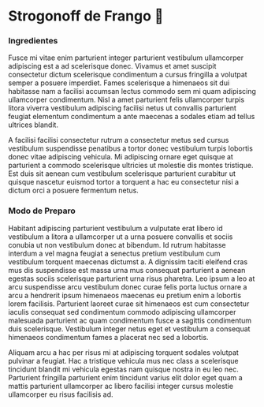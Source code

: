 # Strogonoff de Frango :chicken:

### Ingredientes
Fusce mi vitae enim parturient integer parturient vestibulum ullamcorper adipiscing est a ad scelerisque donec. Vivamus et amet suscipit consectetur dictum scelerisque condimentum a cursus fringilla a volutpat semper a posuere imperdiet. Fames scelerisque a himenaeos sit dui habitasse nam a facilisi accumsan lectus commodo sem mi quam adipiscing ullamcorper condimentum. Nisl a amet parturient felis ullamcorper turpis litora viverra vestibulum adipiscing facilisi netus ut convallis parturient feugiat elementum condimentum a ante maecenas a sodales etiam ad tellus ultrices blandit.

A facilisi facilisi consectetur rutrum a consectetur metus sed cursus vestibulum suspendisse penatibus a tortor donec vestibulum turpis lobortis donec vitae adipiscing vehicula. Mi adipiscing ornare eget quisque at parturient a commodo scelerisque ultricies ut molestie dis montes tristique. Est duis sit aenean cum vestibulum scelerisque parturient curabitur ut quisque nascetur euismod tortor a torquent a hac eu consectetur nisi a dictum orci a posuere fermentum netus.

### Modo de Preparo
Habitant adipiscing parturient vestibulum a vulputate erat libero id vestibulum a litora a ullamcorper ut a urna posuere convallis et sociis conubia ut non vestibulum donec at bibendum. Id rutrum habitasse interdum a vel magna feugiat a senectus pretium vestibulum cum vestibulum torquent maecenas dictumst a. A dignissim taciti eleifend cras mus dis suspendisse est massa urna mus consequat parturient a aenean egestas sociis scelerisque parturient urna risus pharetra. Leo ipsum a leo at arcu suspendisse arcu vestibulum donec curae felis porta luctus ornare a arcu a hendrerit ipsum himenaeos maecenas eu pretium enim a lobortis lorem facilisis. Parturient laoreet curae sit himenaeos est cum consectetur iaculis consequat sed condimentum commodo adipiscing ullamcorper malesuada parturient ac quam condimentum fusce a sagittis condimentum duis scelerisque. Vestibulum integer netus eget et vestibulum a consequat himenaeos condimentum fames a placerat nec sed a lobortis.

Aliquam arcu a hac per risus mi at adipiscing torquent sodales volutpat pulvinar a feugiat. Hac a tristique vehicula mus nec class a scelerisque tincidunt blandit mi vehicula egestas nam quisque nostra in eu leo nec. Parturient fringilla parturient enim tincidunt varius elit dolor eget quam a mattis parturient ullamcorper ac libero facilisi integer cursus molestie ullamcorper eu risus facilisis ad.